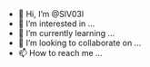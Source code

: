 - 👋 Hi, I’m @SlV03l
- 👀 I’m interested in ...
- 🌱 I’m currently learning ...
- 💞️ I’m looking to collaborate on ...
- 📫 How to reach me ...

<!---
SlV03l/SlV03l is a ✨ special ✨ repository because its `README.md` (this file) appears on your GitHub profile.
You can click the Preview link to take a look at your changes.
--->
